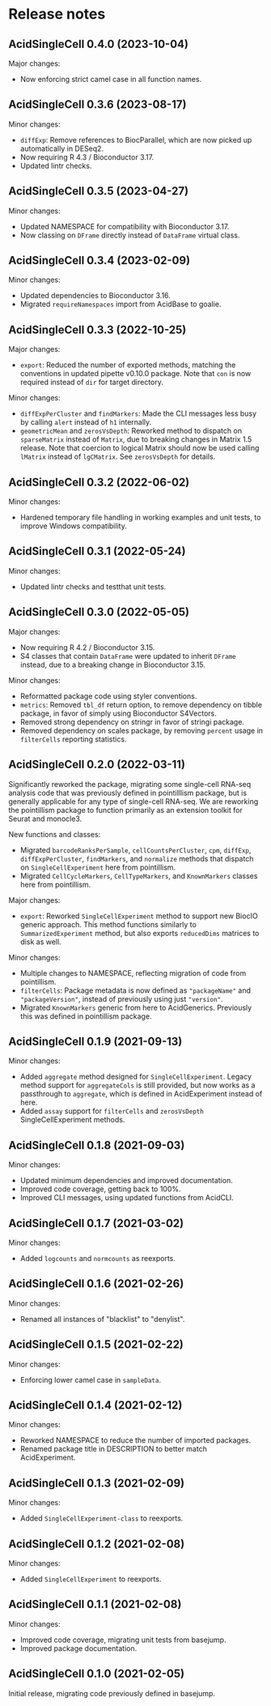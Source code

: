 # Release notes

## AcidSingleCell 0.4.0 (2023-10-04)

Major changes:

- Now enforcing strict camel case in all function names.

## AcidSingleCell 0.3.6 (2023-08-17)

Minor changes:

- `diffExp`: Remove references to BiocParallel, which are now picked up
  automatically in DESeq2.
- Now requiring R 4.3 / Bioconductor 3.17.
- Updated lintr checks.

## AcidSingleCell 0.3.5 (2023-04-27)

Minor changes:

- Updated NAMESPACE for compatibility with Bioconductor 3.17.
- Now classing on `DFrame` directly instead of `DataFrame` virtual class.

## AcidSingleCell 0.3.4 (2023-02-09)

Minor changes:

- Updated dependencies to Bioconductor 3.16.
- Migrated `requireNamespaces` import from AcidBase to goalie.

## AcidSingleCell 0.3.3 (2022-10-25)

Major changes:

- `export`: Reduced the number of exported methods, matching the conventions in
  updated pipette v0.10.0 package. Note that `con` is now required instead
  of `dir` for target directory.

Minor changes:

- `diffExpPerCluster` and `findMarkers`: Made the CLI messages less busy by
  calling `alert` instead of `h1` internally.
- `geometricMean` and `zerosVsDepth`: Reworked method to dispatch on
  `sparseMatrix` instead of `Matrix`, due to breaking changes in Matrix 1.5
  release. Note that coercion to logical Matrix should now be used calling
  `lMatrix` instead of `lgCMatrix`. See `zerosVsDepth` for details.

## AcidSingleCell 0.3.2 (2022-06-02)

Minor changes:

- Hardened temporary file handling in working examples and unit tests, to
  improve Windows compatibility.

## AcidSingleCell 0.3.1 (2022-05-24)

Minor changes:

- Updated lintr checks and testthat unit tests.

## AcidSingleCell 0.3.0 (2022-05-05)

Major changes:

- Now requiring R 4.2 / Bioconductor 3.15.
- S4 classes that contain `DataFrame` were updated to inherit `DFrame` instead,
  due to a breaking change in Bioconductor 3.15.

Minor changes:

- Reformatted package code using styler conventions.
- `metrics`: Removed `tbl_df` return option, to remove dependency on tibble
  package, in favor of simply using Bioconductor S4Vectors.
- Removed strong dependency on stringr in favor of stringi package.
- Removed dependency on scales package, by removing `percent` usage in
  `filterCells` reporting statistics.

## AcidSingleCell 0.2.0 (2022-03-11)

Significantly reworked the package, migrating some single-cell RNA-seq analysis
code that was previously defined in pointilllism package, but is generally
applicable for any type of single-cell RNA-seq. We are reworking the pointillism
package to function primarily as an extension toolkit for Seurat and monocle3.

New functions and classes:

- Migrated `barcodeRanksPerSample`, `cellCountsPerCluster`, `cpm`, `diffExp`,
  `diffExpPerCluster`, `findMarkers`, and `normalize` methods that dispatch on
  `SingleCellExperiment` here from pointillism.
- Migrated `CellCycleMarkers`, `CellTypeMarkers`, and `KnownMarkers` classes
  here from pointillism.

Major changes:

- `export`: Reworked `SingleCellExperiment` method to support new BiocIO
  generic approach. This method functions similarly to `SummarizedExperiment`
  method, but also exports `reducedDims` matrices to disk as well.

Minor changes:

- Multiple changes to NAMESPACE, reflecting migration of code from pointillism.
- `filterCells`: Package metadata is now defined as `"packageName"` and
  `"packageVersion"`, instead of previously using just `"version"`.
- Migrated `KnownMarkers` generic from here to AcidGenerics. Previously this
  was defined in pointillism package.

## AcidSingleCell 0.1.9 (2021-09-13)

Minor changes:

- Added `aggregate` method designed for `SingleCellExperiment`. Legacy method
  support for `aggregateCols` is still provided, but now works as a passthrough
  to `aggregate`, which is defined in AcidExperiment instead of here.
- Added `assay` support for `filterCells` and `zerosVsDepth`
  SingleCellExperiment methods.

## AcidSingleCell 0.1.8 (2021-09-03)

Minor changes:

- Updated minimum dependencies and improved documentation.
- Improved code coverage, getting back to 100%.
- Improved CLI messages, using updated functions from AcidCLI.

## AcidSingleCell 0.1.7 (2021-03-02)

Minor changes:

- Added `logcounts` and `normcounts` as reexports.

## AcidSingleCell 0.1.6 (2021-02-26)

Minor changes:

- Renamed all instances of "blacklist" to "denylist".

## AcidSingleCell 0.1.5 (2021-02-22)

Minor changes:

- Enforcing lower camel case in `sampleData`.

## AcidSingleCell 0.1.4 (2021-02-12)

Minor changes:

- Reworked NAMESPACE to reduce the number of imported packages.
- Renamed package title in DESCRIPTION to better match AcidExperiment.

## AcidSingleCell 0.1.3 (2021-02-09)

Minor changes:

- Added `SingleCellExperiment-class` to reexports.

## AcidSingleCell 0.1.2 (2021-02-08)

Minor changes:

- Added `SingleCellExperiment` to reexports.

## AcidSingleCell 0.1.1 (2021-02-08)

Minor changes:

- Improved code coverage, migrating unit tests from basejump.
- Improved package documentation.

## AcidSingleCell 0.1.0 (2021-02-05)

Initial release, migrating code previously defined in basejump.
